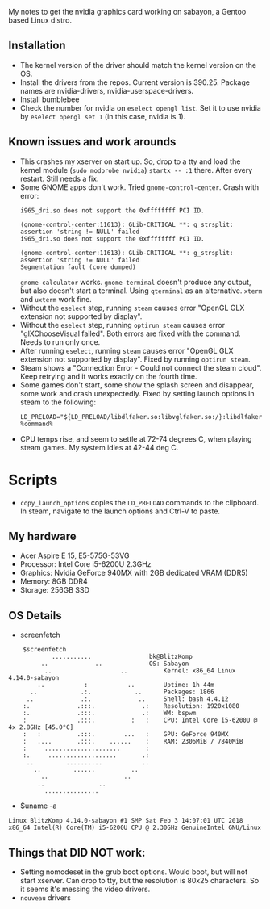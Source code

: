 My notes to get the nvidia graphics card working on sabayon, a Gentoo based
Linux distro. 

## Installation
* The kernel version of the driver should match the kernel version on the OS.
* Install the drivers from the repos. Current version is 390.25. Package names
  are nvidia-drivers, nvidia-userspace-drivers. 
* Install bumblebee
* Check the number for nvidia on `eselect opengl list`. Set it to use nvidia by
  `eselect opengl set 1` (in this case, nvidia is 1). 


## Known issues and work arounds
* This crashes my xserver on start up. So, drop to a tty and load the kernel
  module (`sudo modprobe nvidia`) `startx -- :1` there. After every restart.
  Still needs a fix. 
* Some GNOME apps don't work. Tried `gnome-control-center`. Crash with error:
	```
	i965_dri.so does not support the 0xffffffff PCI ID.

	(gnome-control-center:11613): GLib-CRITICAL **: g_strsplit: assertion 'string != NULL' failed
	i965_dri.so does not support the 0xffffffff PCI ID.

	(gnome-control-center:11613): GLib-CRITICAL **: g_strsplit: assertion 'string != NULL' failed
	Segmentation fault (core dumped)
	```
  `gnome-calculator` works. `gnome-terminal` doesn't produce any output, but
  also doesn't start a terminal. Using `qterminal` as an alternative. `xterm`
  and `uxterm` work fine.
* Without the `eselect` step, running `steam` causes error "OpenGL GLX
  extension not supported by display".  
* Without the `eselect` step, running `optirun steam` causes error
  "glXChooseVisual failed". Both errors are fixed with the command. Needs to
  run only once. 
* After running `eselect`, running `steam` causes error "OpenGL GLX extension
  not supported by display". Fixed by running `optirun steam`.
* Steam shows a "Connection Error - Could not connect the steam cloud". Keep
  retrying and it works exactly on the fourth time. 
* Some games don't start, some show the splash screen and disappear, some work
  and crash unexpectedly. Fixed by setting launch options in steam to the
  following:
    ```shell
    LD_PRELOAD="${LD_PRELOAD/libdlfaker.so:libvglfaker.so:/}:libdlfaker.so:libvglfaker.so" %command%
    ```
* CPU temps rise, and seem to settle at 72-74 degrees C, when playing steam
  games. My system idles at 42-44 deg C.

# Scripts
* `copy_launch_options` copies the `LD_PRELOAD` commands to the clipboard. In
  steam, navigate to the launch options and Ctrl-V to paste.

## My hardware
* Acer Aspire E 15, E5-575G-53VG
* Processor: Intel Core i5-6200U 2.3GHz
* Graphics: Nvidia GeForce 940MX with 2GB dedicated VRAM (DDR5)
* Memory: 8GB DDR4
* Storage: 256GB SSD

## OS Details
* screenfetch
```shell
	$screenfetch 
		    ...........                bk@BlitzKomp
		 ..             ..             OS: Sabayon 
	      ..                   ..          Kernel: x86_64 Linux 4.14.0-sabayon
	    ..           :           ..        Uptime: 1h 44m
	  ..            .:.            ..      Packages: 1866
	 ..             .:.             ..     Shell: bash 4.4.12
	:.             .:::.             .:    Resolution: 1920x1080
	:.             .:::.             .:    WM: bspwm
	:              .:::.          :   :    CPU: Intel Core i5-6200U @ 4x 2.8GHz [45.0°C]
	:   :          .:::.        ...   :    GPU: GeForce 940MX
	:   ....       .:::.    ......    :    RAM: 2306MiB / 7840MiB
	:     .....................       :   
	:.     ...................       .:   
	 ..         ..........           ..   
	   ..         ......          ..      
	     ..                     ..        
		..               ..           
		  ...............             
```

* $uname -a
```
Linux BlitzKomp 4.14.0-sabayon #1 SMP Sat Feb 3 14:07:01 UTC 2018 x86_64 Intel(R) Core(TM) i5-6200U CPU @ 2.30GHz GenuineIntel GNU/Linux
```

## Things that DID NOT work:
* Setting nomodeset in the grub boot options. Would boot, but will not start
  xserver. Can drop to tty, but the resolution is 80x25 characters. So it seems
  it's messing the video drivers.
* `nouveau` drivers

